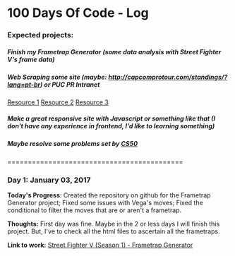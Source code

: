 # 100 Days Of Code - Log

### Expected projects:
##### Finish my Frametrap Generator (some data analysis with Street Fighter V's frame data)
##### Web Scraping some site (maybe: http://capcomprotour.com/standings/?lang=pt-br) or PUC PR Intranet
[Resource 1](http://docs.python-guide.org/en/latest/scenarios/scrape/)
[Resource 2](https://scrapy.org/)
[Resource 3](https://www.analyticsvidhya.com/blog/2015/10/beginner-guide-web-scraping-beautiful-soup-python/)
##### Make a great responsive site with Javascript or something like that (I don't have any experience in frontend, I'd like to learning something)
##### Maybe resolve some problems set by [CS50](https://cs50.harvard.edu/weeks)

===========================================
### Day 1: January 03, 2017

**Today's Progress**: Created the repository on github for the Frametrap Generator project; Fixed some issues with Vega's moves; Fixed the conditional to filter the moves that are or aren't a frametrap.

**Thoughts:** First day was fine. Maybe in the 2 or less days I will finish this project. But, I've to check all the html files to ascertain all the frametraps.

**Link to work:** [Street Fighter V (Season 1) - Frametrap Generator](https://github.com/loezerl/SFV-Frametrap-Generator)

